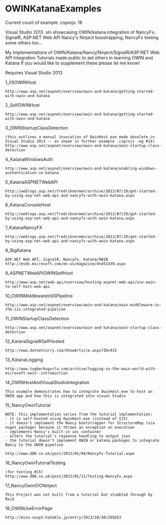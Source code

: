 OWINKatanaExamples
==================

Current count of example .csprojs: 18

Visual Studio 2013 .sln showcasing OWIN/katana integration of NancyFx, SignalR, ASP.NET Web API Nancy's Ninject boostrapping, NancyFx testing
some others too...

My Implementations of OWIN/Katana/Nancy/Ninject/SignalR/ASP.NET Web API Integration Tutorials made public to aid others in learning OWIN and Katana
If you would like to supplement these please let me know! 

Requires Visual Studio 2013

1_IISOWINHost

	http://www.asp.net/aspnet/overview/owin-and-katana/getting-started-with-owin-and-katana
	
2_SelfOWINHost

	http://www.asp.net/aspnet/overview/owin-and-katana/getting-started-with-owin-and-katana

3_OWINStartupClassDetection

	(this outlines a manual invocation of OwinHost.exe made obsolete in Visual Studio 2013 -- as shown in further example .csprojs -eg #14)
	http://www.asp.net/aspnet/overview/owin-and-katana/owin-startup-class-detection

4_KatanaWindowsAuth

	http://www.asp.net/aspnet/overview/owin-and-katana/enabling-windows-authentication-in-katana

5_KatanaASPNETWebAPI

	http://weblogs.asp.net/fredriknormen/archive/2013/07/29/get-started-by-using-asp-net-web-api-and-nancyfx-with-owin-katana.aspx

6_KatanaConsoleHost

	http://weblogs.asp.net/fredriknormen/archive/2013/07/29/get-started-by-using-asp-net-web-api-and-nancyfx-with-owin-katana.aspx

7_KatanaNancyFX

	http://weblogs.asp.net/fredriknormen/archive/2013/07/29/get-started-by-using-asp-net-web-api-and-nancyfx-with-owin-katana.aspx

8_BigKatana

	ASP.NET Web API, SignalR, NancyFx, Katana/OWIN
	http://msdn.microsoft.com/en-us/magazine/dn451439.aspx

9_ASPNETWebAPIOWINSelfHost

	http://www.asp.net/web-api/overview/hosting-aspnet-web-api/use-owin-to-self-host-web-api

10_OWINMiddlewareInIISPipeline

	http://www.asp.net/aspnet/overview/owin-and-katana/owin-middleware-in-the-iis-integrated-pipeline

11_OWINStartupClassDetection

	http://www.asp.net/aspnet/overview/owin-and-katana/owin-startup-class-detection
	
12_KatanaSignalRSelfHosted

	http://www.dotnetcurry.com/ShowArticle.aspx?ID=915

13_KatanaLogging

	http://www.tugberkugurlu.com/archive/logging-in-the-owin-world-with-microsoft-owin--introduction

14_OWINHostAndVisualStudioIntegration

	This example demonstrates how to integrate OwinHost.exe to host an OWIN app and how this is integrated into visual Studio

15_NancyOwinTutorial

	NOTE: this implementation varies from the tutorial implementation:
	- it is self-hosted using OwinHost.exe (instead of IIS)
	- it doesn't implement the Nancy bootstrapper for StructureMap (via nuget package) because it throws an exception on execution
	- implements Nancy's built-in ioc container
	- alters the tutorial's response handling to output json
	- the tutorial doesn't implement OWIN or katana packages to integrate Nancy to the OWIN pipeline

	http://www.d80.co.uk/post/2013/01/04/NancyFx-Tutorial.aspx

16_NancyOwinTutorialTesting

	(for testing #15)
	http://www.d80.co.uk/post/2013/01/11/Testing-NancyFx.aspx

17_NancyOwinIOCNinject

	This Project was not built from a tutorial but stumbled through by Reid

18_OWINUseErrorPage

	http://miso-soup3.hateblo.jp/entry/2013/10/30/205653



